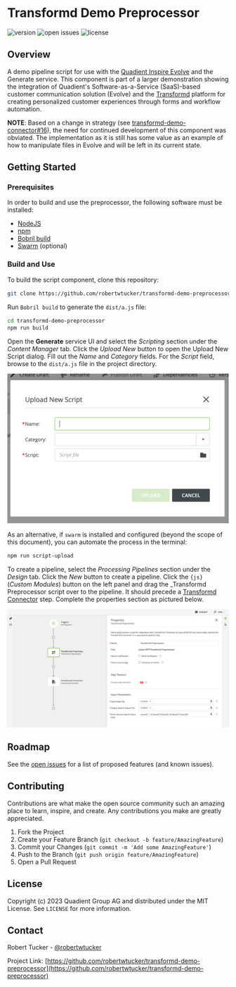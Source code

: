 # Transformd Demo Preprocessor

![version](https://img.shields.io/badge/dynamic/json?url=https%3A%2F%2Fraw.githubusercontent.com%2Frobertwtucker%2Ftransformd-demo-preprocessor%2Fmaster%2Fpackage.json&query=%24.version&label=version)
![open issues](https://img.shields.io/github/issues-raw/robertwtucker/transformd-demo-preprocessor)
![license](https://img.shields.io/github/license/robertwtucker/transformd-demo-preprocessor)

## Overview

A demo pipeline script for use with the
[Quadient Inspire Evolve](https://www.quadient.com/en/customer-communications/inspire-evolve)
and the Generate service. This component is part of a larger demonstration
showing the integration of Quadient's Software-as-a-Service (SaaS)-based
customer communication solution (Evolve) and the [Transformd](https://transformd.com/)
platform for creating personalized customer experiences through forms and
workflow automation.

**NOTE**: Based on a change in strategy (see [transformd-demo-connector#16](https://github.com/robertwtucker/transformd-demo-connector/issues/16)),
the need for continued development of this component was obviated. The implementation as it is still has some value as an example of how to
manipulate files in Evolve and will be left in its current state.

## Getting Started

### Prerequisites

In order to build and use the preprocessor, the following software must be
installed:

- [NodeJS](https://nodejs.org)
- [npm](https://npmjs.com)
- [Bobril build](https://www.npmjs.com/package/bobril-build)
- [Swarm](https://www.npmjs.com/package/@quadient/swarm) (optional)

### Build and Use

To build the script component, clone this repository:

```bash
git clone https://github.com/robertwtucker/transformd-demo-preprocessor.git
```

Run `Bobril build` to generate the `dist/a.js` file:

```bash
cd transformd-demo-preprocessor
npm run build
```

Open the **Generate** service UI and select the _Scripting_ section under the
_Content Manager_ tab. Click the _Upload New_ button to open the Upload New
Script dialog. Fill out the _Name_ and _Category_ fields. For the _Script_
field, browse to the `dist/a.js` file in the project directory.

![Upload New Script dialog](doc/upload-new-script.png)

As an alternative, if `swarm` is installed and configured (beyond the scope
of this document), you can automate the process in the terminal:

```bash
npm run script-upload
```

To create a pipeline, select the _Processing Pipelines_ section under the
_Design_ tab. Click the _New_ button to create a pipeline. Click the `{js}`
(_Custom Modules_) button on the left panel and drag the \_Transformd Preprocessor
script over to the pipeline. It should precede a
[Transformd Connector](https://github.com/robertwtucker/transformd-demo-connector)
step. Complete the properties section as pictured below.

![New Pipeline Screen](doc/preprocessor-pipeline.png)

## Roadmap

See the [open issues](https://github.com/robertwtucker/transformd-demo-preprocessor/issues) for a list of proposed features (and known issues).

## Contributing

Contributions are what make the open source community such an amazing place to learn, inspire, and create. Any contributions you make are greatly appreciated.

1. Fork the Project
2. Create your Feature Branch (`git checkout -b feature/AmazingFeature`)
3. Commit your Changes (`git commit -m 'Add some AmazingFeature'`)
4. Push to the Branch (`git push origin feature/AmazingFeature`)
5. Open a Pull Request

## License

Copyright (c) 2023 Quadient Group AG and distributed under the MIT License. See `LICENSE` for more information.

## Contact

Robert Tucker - [@robertwtucker](https://twitter.com/robertwtucker)

Project Link: [https://github.com/robertwtucker/transformd-demo-preprocessor](https://github.com/robertwtucker/transformd-demo-preprocessor)
